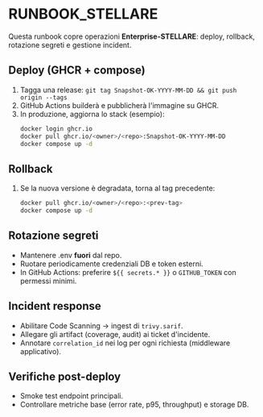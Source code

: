 # RUNBOOK_STELLARE

Questa runbook copre operazioni **Enterprise-STELLARE**: deploy, rollback, rotazione segreti e gestione incident.

## Deploy (GHCR + compose)
1. Tagga una release: `git tag Snapshot-OK-YYYY-MM-DD && git push origin --tags`
2. GitHub Actions builderà e pubblicherà l'immagine su GHCR.
3. In produzione, aggiorna lo stack (esempio):
   ```bash
   docker login ghcr.io
   docker pull ghcr.io/<owner>/<repo>:Snapshot-OK-YYYY-MM-DD
   docker compose up -d
   ```

## Rollback
1. Se la nuova versione è degradata, torna al tag precedente:
   ```bash
   docker pull ghcr.io/<owner>/<repo>:<prev-tag>
   docker compose up -d
   ```

## Rotazione segreti
- Mantenere .env **fuori** dal repo.
- Ruotare periodicamente credenziali DB e token esterni.
- In GitHub Actions: preferire `${{ secrets.* }}` o `GITHUB_TOKEN` con permessi minimi.

## Incident response
- Abilitare Code Scanning → ingest di `trivy.sarif`.
- Allegare gli artifact (coverage, audit) ai ticket d'incidente.
- Annotare `correlation_id` nei log per ogni richiesta (middleware applicativo).

## Verifiche post-deploy
- Smoke test endpoint principali.
- Controllare metriche base (error rate, p95, throughput) e storage DB.
